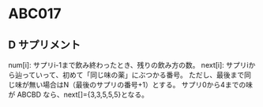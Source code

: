 ABC017
=======================
D サプリメント
-----------------------
num[i]: サプリi-1まで飲み終わったとき、残りの飲み方の数。
next[i]: サプリiから辿っていって、初めて「同じ味の薬」にぶつかる番号。
ただし、最後まで同じ味が無い場合はN（最後のサプリの番号+1）とする。
サプリ0から4までの味が ABCBD なら、next[]={3,3,5,5,5}となる。

